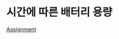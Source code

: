 # 시간에 따른 배터리 용량 
[Assignment][Assignment]

[Assignment]:https://github.com/meucham11/Python3/blob/master/Project/vinatech/cap.ipynb

 
